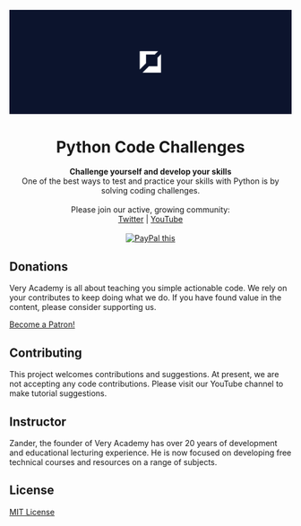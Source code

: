![veryacademy](/logo.png)

<div align="center">
  <h1>Python Code Challenges</h1>
</div>

<div align="center">
  <strong>
  Challenge yourself and develop your skills
  </strong>
</div>

<div align="center">
  One of the best ways to test and practice your skills with Python is by solving coding challenges.
</div>

<br>

<div align="center">
  Please join our active, growing community: <br>
  <a href="https://twitter.com/VeryAcademy">Twitter</a>
  <span> | </span>
  <a href="https://www.youtube.com/veryacademy">YouTube</a>
</div>

<br>

<div align="center">
<a href="https://www.paypal.com/donate?hosted_button_id=W55GVT4UPXPYE" 
target="_blank">
<img src="https://www.paypalobjects.com/en_GB/i/btn/btn_donate_SM.gif" alt="PayPal this" 
title="PayPal – The safer, easier way to pay online!" border="0" />
</a>
</div>

## Donations
Very Academy is all about teaching you simple actionable code. We rely on your contributes to keep doing what we do. If you have found value in the content, please consider supporting us.

<a href="https://www.patreon.com/bePatron?u=69834971" data-patreon-widget-type="become-patron-button">Become a Patron!</a><script async src="https://c6.patreon.com/becomePatronButton.bundle.js"></script>

## Contributing
This project welcomes contributions and suggestions. At present, we are not accepting any code contributions. Please visit our YouTube channel to make tutorial suggestions.

## Instructor
Zander, the founder of Very Academy has over 20 years of development and educational lecturing experience. He is now focused on developing free technical courses and resources on a range of subjects.

## License
[MIT License](LICENSE)
